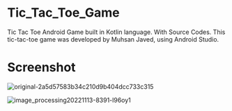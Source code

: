 # Tic_Tac_Toe_Game

Tic Tac Toe  Android Game built in Kotlin language. With Source Codes. This tic-tac-toe game was developed by Muhsan Javed, using Android Studio.

# Screenshot 

![original-2a5d57583b34c210d9b404dcc733c315](https://github.com/muhsan-javed/Tic_Tac_Toe_Game/assets/67718185/19aa1530-9009-4293-986c-b336fef835c5)

![image_processing20221113-8391-l96oy1](https://github.com/muhsan-javed/Tic_Tac_Toe_Game/assets/67718185/d8ab65b8-24d9-4068-a639-eff39a1d6c42)
